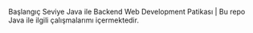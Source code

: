 Başlangıç Seviye Java ile Backend Web Development Patikası |
Bu repo Java ile ilgili çalışmalarımı içermektedir.
